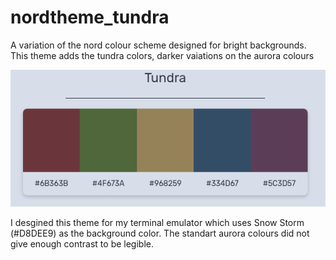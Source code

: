 # nordtheme_tundra
A variation of the nord colour scheme designed for bright backgrounds.
This theme adds the tundra colors, darker vaiations on the aurora colours

![tundra.png](tundra.png)

I desgined this theme for my terminal emulator which uses Snow Storm (#D8DEE9) as the background color.
The standart aurora colours did not give enough contrast to be legible.
